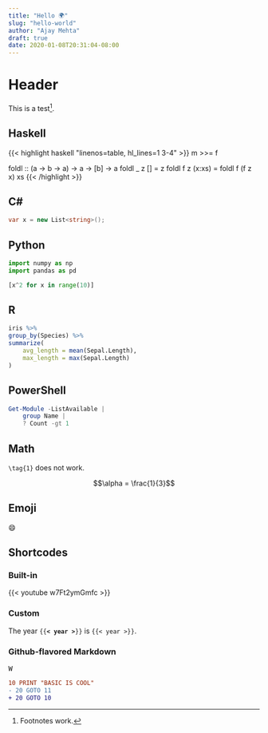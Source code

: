 ```yaml
---
title: "Hello 🌍"
slug: "hello-world"
author: "Ajay Mehta"
draft: true
date: 2020-01-08T20:31:04-08:00
---
```



# Header

This is a test[^1].

## Haskell

{{< highlight haskell "linenos=table, hl_lines=1 3-4" >}}
m >>= f

foldl :: (a -> b -> a) -> a -> [b] -> a
foldl _ z [] = z
foldl f z (x:xs) = foldl f (f z x) xs
{{< /highlight >}}

## C\#

```csharp
var x = new List<string>();
```

## Python

```python {linenos=table, hl_lines=["1-2", 4]}
import numpy as np
import pandas as pd

[x^2 for x in range(10)]
```

## R

```r
iris %>%
group_by(Species) %>%
summarize(
    avg_length = mean(Sepal.Length),
    max_length = max(Sepal.Length)
)
```

## PowerShell

```powershell
Get-Module -ListAvailable |
    group Name |
    ? Count -gt 1
```

## Math

`\tag{1}`  does not work.

$$\alpha = \frac{1}{3}$$


## Emoji

:smile:

## Shortcodes

### Built-in

{{< youtube w7Ft2ymGmfc >}}

### Custom

The year `{{`**`< year >`**`}}` is `{{< year >}}`.

### Github-flavored Markdown

<kbd>W</kbd>

```diff
10 PRINT "BASIC IS COOL"
- 20 GOTO 11
+ 20 GOTO 10
```

[^1]: Footnotes work.
